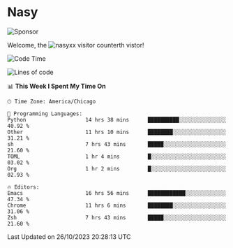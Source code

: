 # Nasy

<!--
<p align="center">
<img height="200" src="https://github-readme-stats.vercel.app/api?username=nasyxx&count_private=true&show_icons=true&theme=dracula&include_all_commits=true"/>
<img height="200" src="https://github-readme-stats.vercel.app/api/top-langs/?username=nasyxx&theme=dracula&hide=html,jupyter+notebook&count_private=true&show_icons=true"/>
</p>

  
----------------
-->

![Sponsor](https://img.shields.io/static/v1.svg?label=Sponsor&message=%E2%9D%A4&logo=GitHub&style=flat&color=pink)
 
Welcome, the ![nasyxx visitor counter](https://count.getloli.com/get/@nasyxx?theme=rule34)th vistor!
 
<!--START_SECTION:waka-->
![Code Time](http://img.shields.io/badge/Code%20Time-3%2C865%20hrs%2032%20mins-blue)

![Lines of code](https://img.shields.io/badge/From%20Hello%20World%20I%27ve%20Written-6.3%20million%20lines%20of%20code-blue)

📊 **This Week I Spent My Time On** 

```text
🕑︎ Time Zone: America/Chicago

💬 Programming Languages: 
Python                   14 hrs 38 mins      ██████████░░░░░░░░░░░░░░░   40.92 % 
Other                    11 hrs 10 mins      ████████░░░░░░░░░░░░░░░░░   31.21 % 
sh                       7 hrs 43 mins       █████░░░░░░░░░░░░░░░░░░░░   21.60 % 
TOML                     1 hr 4 mins         █░░░░░░░░░░░░░░░░░░░░░░░░   03.02 % 
Org                      1 hr 2 mins         █░░░░░░░░░░░░░░░░░░░░░░░░   02.93 % 

🔥 Editors: 
Emacs                    16 hrs 56 mins      ████████████░░░░░░░░░░░░░   47.34 % 
Chrome                   11 hrs 6 mins       ████████░░░░░░░░░░░░░░░░░   31.06 % 
Zsh                      7 hrs 43 mins       █████░░░░░░░░░░░░░░░░░░░░   21.60 % 
```


 Last Updated on 26/10/2023 20:28:13 UTC
<!--END_SECTION:waka-->

<!-- ![visitors](https://visitor-badge.laobi.icu/badge?page_id=nasyxx.nasyxx) -->
